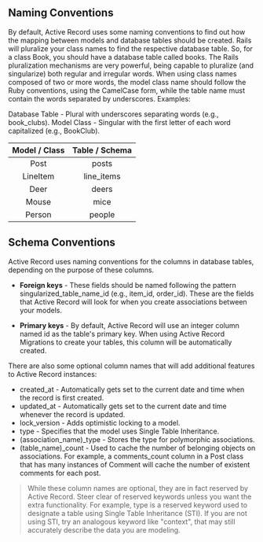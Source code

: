## Naming Conventions

By default, Active Record uses some naming conventions to find out how the mapping between models and database tables should be created. Rails will pluralize your class names to find the respective database table. So, for a class Book, you should have a database table called books. The Rails pluralization mechanisms are very powerful, being capable to pluralize (and singularize) both regular and irregular words. When using class names composed of two or more words, the model class name should follow the Ruby conventions, using the CamelCase form, while the table name must contain the words separated by underscores. Examples:

Database Table - Plural with underscores separating words (e.g., book_clubs).
Model Class - Singular with the first letter of each word capitalized (e.g., BookClub).

|Model / Class |	Table / Schema|
|:----:|:---:|
|Post|	posts|
|LineItem|	line_items|
|Deer|	deers|
|Mouse|	mice|
|Person	|people|

## Schema Conventions

Active Record uses naming conventions for the columns in database tables, depending on the purpose of these columns.

 - **Foreign keys** - These fields should be named following the pattern singularized_table_name_id (e.g., item_id, order_id). These are the fields that Active Record will look for when you create associations between your models.

- **Primary keys** - By default, Active Record will use an integer column named id as the table's primary key. When using Active Record Migrations to create your tables, this column will be automatically created.

There are also some optional column names that will add additional features to Active Record instances:

- created_at - Automatically gets set to the current date and time when the record is first created.
- updated_at - Automatically gets set to the current date and time whenever the record is updated.
- lock_version - Adds optimistic locking to a model.
- type - Specifies that the model uses Single Table Inheritance.
- (association_name)_type - Stores the type for polymorphic associations.
- (table_name)_count - Used to cache the number of belonging objects on associations. For example, a comments_count column in a Post class that has many instances of Comment will cache the number of existent comments for each post.

> While these column names are optional, they are in fact reserved by Active Record. Steer clear of reserved keywords unless you want the extra functionality. For example, type is a reserved keyword used to designate a table using Single Table Inheritance (STI). If you are not using STI, try an analogous keyword like "context", that may still accurately describe the data you are modeling.
